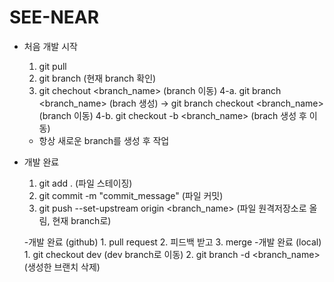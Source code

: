 # SEE-NEAR

- 처음 개발 시작
    1. git pull
    2. git branch (현재 branch 확인)
    3. git chechout <branch_name> (branch 이동)
    4-a. git branch <branch_name> (brach 생성) -> git branch checkout <branch_name> (branch 이동)
    4-b. git checkout -b <branch_name> (brach 생성 후 이동)
    - 항상 새로운 branch를 생성 후 작업

- 개발 완료
    1. git add . (파일 스테이징)
    2. git commit -m "commit_message" (파일 커밋)
    3. git push --set-upstream origin <branch_name> (파일 원격저장소로 올림, 현재 branch로)
    
    -개발 완료 (github)
        1. pull request
        2. 피드백 받고
        3. merge
    -개발 완료 (local)
        1. git checkout dev (dev branch로 이동)
        2. git branch -d <branch_name> (생성한 브랜치 삭제)
